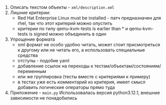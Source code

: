 1. Описать текстом объекты - ```xml/description.xml```
2. Лишние критерии:
   - Red Hat Enterprise Linux must be installed - патч предназначен для rhel, так что этот критерий можно опустить
   - критерии по типу qemu-kvm-tests is earlier than * и qemu-kvm-tests is signed можно объединить в один
3. Упрощение формата 
   - xml формат не особо удобно читать, может стоит присмотреться к другому или не читать его, а использовать специальные средства
   - отступы - подобие yaml
   - добавление ссылок на переходы к тестам/объектам/состояниям/переменным
   - или же группировка (тесты вместе с критериями к примеру)
   - в тестах уже есть комментарий из критерия, имеет смысл добавить логические операторы прямо туда
4. Приложение - ```main.py```
Использовалась версия python3.12.1, внешние зависимости не понадобились